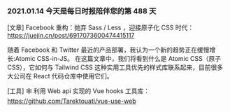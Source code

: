 ### 2021.01.14 今天是每日时报陪伴您的第 488 天

[文章] Facebook 重构：抛弃 Sass / Less ，迎接原子化 CSS 时代：<https://juejin.cn/post/6917073600474415117>

随着 Facebook 和 Twitter 最近的产品部署，我认为一个新的趋势正在缓慢增长:Atomic CSS-in-JS。
在这篇文章中，我们将看到什么是 Atomic CSS（原子 CSS），它如何与 Tailwind CSS 这种实用工具优先的样式库联系起来，目前很多大公司在 React 代码仓库中使用它们。

[工具] 🕸 利用 Web api 实现的 Vue hooks 工具库：<https://github.com/Tarektouati/vue-use-web>
